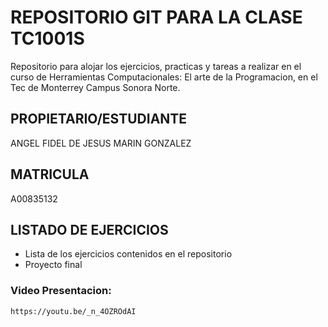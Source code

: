 # REPOSITORIO GIT PARA LA CLASE TC1001S
Repositorio para alojar los ejercicios, practicas y tareas a realizar
en el curso de Herramientas Computacionales: El arte de la Programacion,
en el Tec de Monterrey Campus Sonora Norte.

## PROPIETARIO/ESTUDIANTE
ANGEL FIDEL DE JESUS MARIN GONZALEZ

## MATRICULA
A00835132

## LISTADO DE EJERCICIOS
* Lista de los ejercicios contenidos en el repositorio
* Proyecto final

### Video Presentacion: 
    https://youtu.be/_n_4OZROdAI
